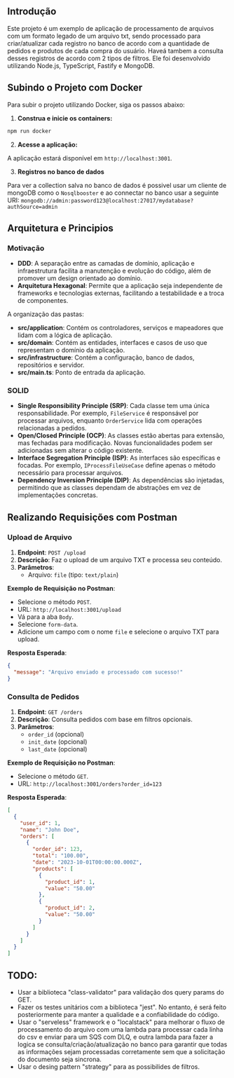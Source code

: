 ## Introdução

Este projeto é um exemplo de aplicação de processamento de arquivos com um formato legado de um arquivo txt, sendo processado para criar/atualizar cada registro no banco de acordo com a quantidade de pedidos e produtos de cada compra do usuário. Haveá tambem a consulta desses registros de acordo com 2 tipos de filtros.
Ele foi desenvolvido utilizando Node.js, TypeScript, Fastify e MongoDB.

## Subindo o Projeto com Docker

Para subir o projeto utilizando Docker, siga os passos abaixo:

1. **Construa e inicie os containers:**

```bash
npm run docker
```

2. **Acesse a aplicação:**

A aplicação estará disponível em `http://localhost:3001`.

3. **Registros no banco de dados**

Para ver a collection salva no banco de dados é possivel usar um cliente de mongoDB como o `Nosqlbooster` e ao connectar no banco usar a seguinte URI: `mongodb://admin:password123@localhost:27017/mydatabase?authSource=admin`

## Arquitetura e Principios

### Motivação

- **DDD**: A separação entre as camadas de domínio, aplicação e infraestrutura facilita a manutenção e evolução do código, além de promover um design orientado ao domínio.
- **Arquitetura Hexagonal**: Permite que a aplicação seja independente de frameworks e tecnologias externas, facilitando a testabilidade e a troca de componentes.

A organização das pastas:

- **src/application**: Contém os controladores, serviços e mapeadores que lidam com a lógica de aplicação.
- **src/domain**: Contém as entidades, interfaces e casos de uso que representam o domínio da aplicação.
- **src/infrastructure**: Contém a configuração, banco de dados, repositórios e servidor.
- **src/main.ts**: Ponto de entrada da aplicação.

### SOLID

- **Single Responsibility Principle (SRP)**: Cada classe tem uma única responsabilidade. Por exemplo, `FileService` é responsável por processar arquivos, enquanto `OrderService` lida com operações relacionadas a pedidos.
- **Open/Closed Principle (OCP)**: As classes estão abertas para extensão, mas fechadas para modificação. Novas funcionalidades podem ser adicionadas sem alterar o código existente.
- **Interface Segregation Principle (ISP)**: As interfaces são específicas e focadas. Por exemplo, `IProcessFileUseCase` define apenas o método necessário para processar arquivos.
- **Dependency Inversion Principle (DIP)**: As dependências são injetadas, permitindo que as classes dependam de abstrações em vez de implementações concretas.

## Realizando Requisições com Postman

### Upload de Arquivo

1. **Endpoint**: `POST /upload`
2. **Descrição**: Faz o upload de um arquivo TXT e processa seu conteúdo.
3. **Parâmetros**:
   - Arquivo: `file` (tipo: `text/plain`)

**Exemplo de Requisição no Postman**:

- Selecione o método `POST`.
- URL: `http://localhost:3001/upload`
- Vá para a aba `Body`.
- Selecione `form-data`.
- Adicione um campo com o nome `file` e selecione o arquivo TXT para upload.

**Resposta Esperada**:

```json
{
  "message": "Arquivo enviado e processado com sucesso!"
}
```

### Consulta de Pedidos

1. **Endpoint**: `GET /orders`
2. **Descrição**: Consulta pedidos com base em filtros opcionais.
3. **Parâmetros**:
   - `order_id` (opcional)
   - `init_date` (opcional)
   - `last_date` (opcional)

**Exemplo de Requisição no Postman**:

- Selecione o método `GET`.
- URL: `http://localhost:3001/orders?order_id=123`

**Resposta Esperada**:

```json
[
  {
    "user_id": 1,
    "name": "John Doe",
    "orders": [
      {
        "order_id": 123,
        "total": "100.00",
        "date": "2023-10-01T00:00:00.000Z",
        "products": [
          {
            "product_id": 1,
            "value": "50.00"
          },
          {
            "product_id": 2,
            "value": "50.00"
          }
        ]
      }
    ]
  }
]
```

## TODO:

- Usar a biblioteca "class-validator" para validação dos query params do GET.
- Fazer os testes unitários com a biblioteca "jest". No entanto, é será feito posteriormente para manter a qualidade e a confiabilidade do código.
- Usar o "serveless" framework e o "localstack" para melhorar o fluxo de processamento do arquivo com uma lambda para processar cada linha do csv e enviar para um SQS com DLQ, e outra lambda para fazer a logica se consulta/criação/atualização no banco para garantir que todas as informações sejam processadas corretamente sem que a solicitação do documento seja sincrona.
- Usar o desing pattern "strategy" para as possibilides de filtros.
